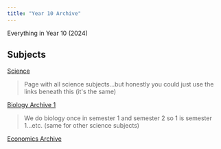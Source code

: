 ```yaml
---
title: "Year 10 Archive"
---
```


Everything in Year 10 (2024)

## Subjects
[Science](/year-10/science/science.md) 
> Page with all science subjects...but honestly you could just use the links beneath this (it's the same)

[Biology Archive 1](/year-10/science/bio/biology.md)
> We do biology once in semester 1 and semester 2 so 1 is semester 1...etc. (same for other science subjects)


[Economics Archive](/year-10/economics/economics.md)

